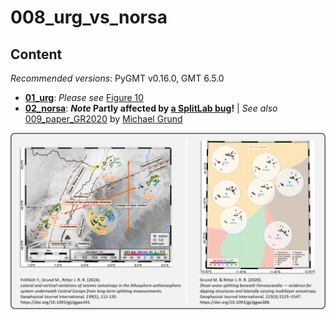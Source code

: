 # 008_urg_vs_norsa


## Content

_Recommended versions_: PyGMT v0.16.0, GMT 6.5.0

- **[01_urg](https://github.com/yvonnefroehlich/GMT_PyGMT_plotting/tree/main/008_urg_vs_norsa/01_urg)**: _Please see_ [Figure 10](https://github.com/yvonnefroehlich/gmt-pygmt-plotting/blob/main/002_paper_FGR_2024/Figure_10)
- **[02_norsa](https://github.com/yvonnefroehlich/GMT_PyGMT_plotting/tree/main/008_urg_vs_norsa/02_norsa)**: **_Note_ Partly affected by [a SplitLab bug](https://doi.org/10.4401/ag-8781)!** | _See also_ 
  [009_paper_GR2020](https://github.com/michaelgrund/GMT-plotting/tree/main/009_paper_GR2020) by [Michael Grund](https://github.com/michaelgrund)

![](https://github.com/yvonnefroehlich/gmt-pygmt-plotting/raw/main/_images/github_maps_readme_008norsa.png)
